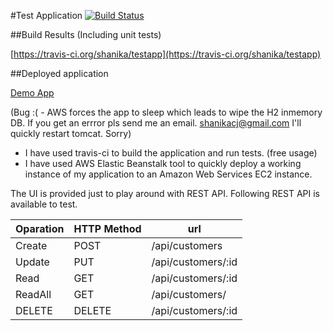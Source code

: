 #Test Application [![Build Status](https://travis-ci.org/shanika/testapp.svg?branch=master)](https://travis-ci.org/shanika/testapp)

##Build Results (Including unit tests)

[https://travis-ci.org/shanika/testapp](https://travis-ci.org/shanika/testapp)

##Deployed application

[Demo App](http://52.62.31.206)

(Bug :( - AWS forces the app to sleep which leads to wipe the H2 inmemory DB. If you get an errror pls send me an email. shanikacj@gmail.com I'll quickly restart tomcat. Sorry)



* I have used travis-ci to build the application and run tests. (free usage)
* I have used AWS Elastic Beanstalk tool to quickly deploy a working instance of my application to an Amazon Web Services EC2 instance.

The UI is provided just to play around with REST API. Following REST API is available to test.

|Oparation | HTTP Method | url |
|----------|-------------|-----|
|Create |		POST |	/api/customers |
|Update |		PUT |	/api/customers/:id |
|Read |		GET |	/api/customers/:id |
|ReadAll |		GET |	/api/customers/ |
|DELETE |		DELETE |	/api/customers/:id |




